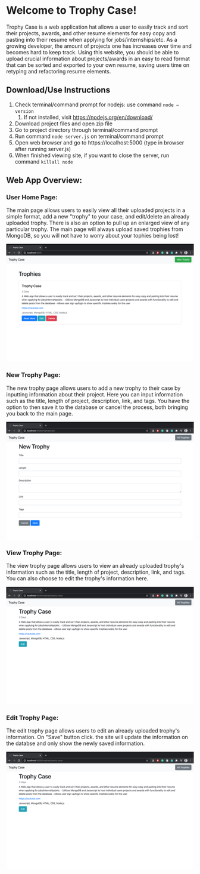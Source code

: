# Welcome to Trophy Case!

Trophy Case is a web application hat allows a user to easily track and sort their projects, awards, and other resume elements for easy copy and pasting into their resume when applying for jobs/internships/etc. As a growing developer, the amount of projects one has increases over time and becomes hard to keep track. Using this website, you should be able to upload crucial information about projects/awards in an easy to read format that can be sorted and exported to your own resume, saving users time on retyping and refactoring resume elements. 

## Download/Use Instructions

1. Check terminal/command prompt for nodejs:
    use command `node — version`
    1. If not installed, visit https://nodejs.org/en/download/
1. Download project files and open zip file 
1. Go to project directory through terminal/command prompt
1. Run command `node server.js` on terminal/command prompt
1. Open web browser and go to https://localhost:5000 (type in browser after running server.js)
1. When finished viewing site, if you want to close the server, run command `killall node`

## Web App Overview:

### User Home Page: 

The main page allows users to easily view all their uploaded projects in a simple format, add a new "trophy" to your case, and edit/delete an already uploaded trophy. There is also an option to pull up an enlarged view of any particular trophy. The main page will always upload saved trophies from MongoDB, so you will not have to worry about your tophies being lost!

![Home Page](/images/home.png)

### New Trophy Page:

The new trophy page allows users to add a new trophy to their case by inputting information about their project. Here you can input information such as the title, length of project, description, link, and tags. You have the option to then save it to the database or cancel the process, both bringing you back to the main page. 

![New Page](/images/new.png)

### View Trophy Page:

The view trophy page allows users to view an already uploaded trophy's information such as the title, length of project, description, link, and tags. You can also choose to edit the trophy's information here.

![View Page](/images/view.png)

### Edit Trophy Page:

The edit trophy page allows users to edit an already uploaded trophy's information. On "Save" button click. the site will update the information on the databse and only show the newly saved information.

![Edit Page](/images/view.png)